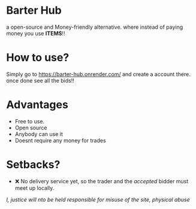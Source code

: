 # Barter Hub
a open-source and Money-friendly alternative. where instead of paying money you use **ITEMS**!!

# How to use?
Simply go to https://barter-hub.onrender.com/ and create a account there. once done see all the bids!!

# Advantages
- Free to use.
- Open source
- Anybody can use it
- Doesnt require any money for trades

# Setbacks?
- ❌ No delivery service yet, so the trader and the *accepted* bidder must meet up locally.

*I, justice will nto be held responsible for misuse of the site, physical abuse*
